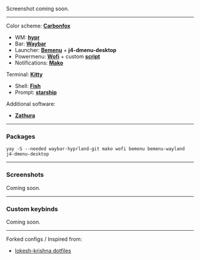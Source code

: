 Screenshot coming soon.

***
Color scheme: [**Carbonfox**](https://github.com/EdenEast/nightfox.nvim#carbonfox)
- WM: [**hypr**](https://github.com/Zerodya/dotfiles/tree/main/Carbonfox%20Hyprland/.config/hypr)
- Bar: [**Waybar**](https://github.com/Zerodya/dotfiles/tree/main/Carbonfox%20Hyprland/.config/waybar)
- Launcher: [**Bemenu**](https://github.com/Zerodya/dotfiles/tree/main/Carbonfox%20Hyprland/.config/bemenu) + **j4-dmenu-desktop**
- Powermenu: [**Wofi**](https://github.com/Zerodya/dotfiles/tree/main/Carbonfox%20Hyprland/.config/wofi) + custom [**script**](https://github.com/Zerodya/dotfiles/blob/main/Carbonfox%20Hyprland/scripts/wofi-power-menu)
- Notifications: [**Mako**](https://github.com/Zerodya/dotfiles/tree/main/Carbonfox%20Hyprland/.config/mako/carbonfox)

Terminal: [**Kitty**](https://github.com/Zerodya/dotfiles/tree/main/Carbonfox%20Hyprland/.config/kitty/carbonfox)
- Shell: [**Fish**](https://github.com/Zerodya/dotfiles/tree/main/Carbonfox%20Hyprland/.config/fish)
- Prompt: [**starship**](https://starship.rs/)

Additional software:
- [**Zathura**](https://github.com/Zerodya/dotfiles/tree/main/Carbonfox%20Hyprland/.config/zathura)

***
### Packages
```
yay -S --needed waybar-hyprland-git mako wofi bemenu bemenu-wayland j4-dmenu-desktop
```

***
### Screenshots
Coming soon.

***
### Custom keybinds
Coming soon.

***
Forked configs / Inspired from:
- [lokesh-krishna dotfiles](https://github.com/lokesh-krishna/dotfiles/tree/main/catppuccin)

